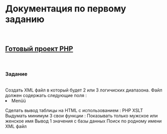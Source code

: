 <h1>Документация по первому заданию</h1>
<br>
<h2><a href="https://lavrov17.thkit.ee/ArvestusToo_Lavrov/">Готовый проект PHP<a></h2>
<br>
<h3>Задание</h3>
<br>
Создать XML файл в который будет 2 или 3 логичиских диапазона.
Файл должен содержать следующие поля :
  <li>Menüü</li>

Сделать вывод таблицы на HTML с использованием :
PHP
XSLT
Выдумать минимум 3 свои функции :
Показывать только мужское или женское имя
Вывод 1 значения с базы данных
Поиск по родному имени
XML файл
